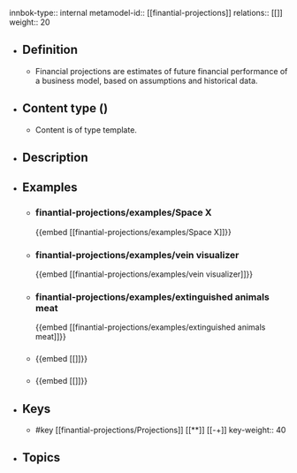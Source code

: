 innbok-type:: internal
metamodel-id:: [[finantial-projections]]
relations:: [[]]
weight:: 20

- ## Definition
  - Financial projections are estimates of future financial performance of a business model, based on assumptions and historical data.
- ## Content type ()
  - Content is of type template.
  
- ## Description
- ## Examples
  - ### finantial-projections/examples/Space X
    {{embed [[finantial-projections/examples/Space X]]}}
  - ### finantial-projections/examples/vein visualizer
    {{embed [[finantial-projections/examples/vein visualizer]]}}
  - ### finantial-projections/examples/extinguished animals meat
    {{embed [[finantial-projections/examples/extinguished animals meat]]}}
  - ### 
    {{embed [[]]}}
  - ### 
    {{embed [[]]}}
  
- ## Keys
  - #key [[finantial-projections/Projections]] [[**]] [[-+]]
    key-weight:: 40
- ## Topics
  

